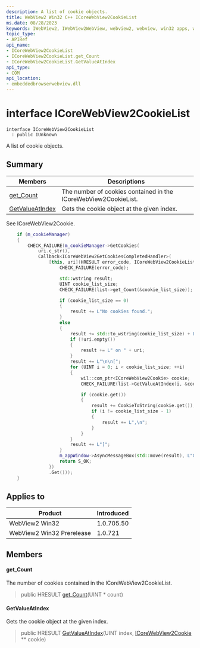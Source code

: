 ```yaml
---
description: A list of cookie objects.
title: WebView2 Win32 C++ ICoreWebView2CookieList
ms.date: 08/28/2023
keywords: IWebView2, IWebView2WebView, webview2, webview, win32 apps, win32, edge, ICoreWebView2, ICoreWebView2Controller, browser control, edge html, ICoreWebView2CookieList
topic_type: 
- APIRef
api_name:
- ICoreWebView2CookieList
- ICoreWebView2CookieList.get_Count
- ICoreWebView2CookieList.GetValueAtIndex
api_type:
- COM
api_location:
- embeddedbrowserwebview.dll
---
```


# interface ICoreWebView2CookieList

```
interface ICoreWebView2CookieList
  : public IUnknown
```

A list of cookie objects.

## Summary

 Members                        | Descriptions
--------------------------------|---------------------------------------------
[get_Count](#get_count) | The number of cookies contained in the ICoreWebView2CookieList.
[GetValueAtIndex](#getvalueatindex) | Gets the cookie object at the given index.

See ICoreWebView2Cookie. 
```cpp
    if (m_cookieManager)
    {
        CHECK_FAILURE(m_cookieManager->GetCookies(
            uri.c_str(),
            Callback<ICoreWebView2GetCookiesCompletedHandler>(
                [this, uri](HRESULT error_code, ICoreWebView2CookieList* list) -> HRESULT {
                    CHECK_FAILURE(error_code);

                    std::wstring result;
                    UINT cookie_list_size;
                    CHECK_FAILURE(list->get_Count(&cookie_list_size));

                    if (cookie_list_size == 0)
                    {
                        result += L"No cookies found.";
                    }
                    else
                    {
                        result += std::to_wstring(cookie_list_size) + L" cookie(s) found";
                        if (!uri.empty())
                        {
                            result += L" on " + uri;
                        }
                        result += L"\n\n[";
                        for (UINT i = 0; i < cookie_list_size; ++i)
                        {
                            wil::com_ptr<ICoreWebView2Cookie> cookie;
                            CHECK_FAILURE(list->GetValueAtIndex(i, &cookie));

                            if (cookie.get())
                            {
                                result += CookieToString(cookie.get());
                                if (i != cookie_list_size - 1)
                                {
                                    result += L",\n";
                                }
                            }
                        }
                        result += L"]";
                    }
                    m_appWindow->AsyncMessageBox(std::move(result), L"GetCookies Result");
                    return S_OK;
                })
                .Get()));
    }
```

## Applies to

Product                         | Introduced
--------------------------------|---------------------------------------------
WebView2 Win32            |    1.0.705.50
WebView2 Win32 Prerelease |    1.0.721

## Members

#### get_Count

The number of cookies contained in the ICoreWebView2CookieList.

> public HRESULT [get_Count](#get_count)(UINT * count)

#### GetValueAtIndex

Gets the cookie object at the given index.

> public HRESULT [GetValueAtIndex](#getvalueatindex)(UINT index, [ICoreWebView2Cookie](icorewebview2cookie.md) ** cookie)

